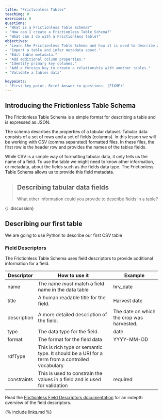 ```yaml
---
title: "Frictionless Tables"
teaching: 0
exercises: 0
questions:
- "What is a Frictionless Table Schema?"
- "How can I create a Frictionless Table Schema?"
- "What can I do with a Frictionless table?"
objectives:
- "Learn the Frictionless Table Schema and how it is used to describe a tabular dataset."
- "Import a table and infer metadata about."
- "Edit table metadata."
- "Add additional column properties."
- "Identify primary key columns."
- "Add a foreign key to create a relationship with another tables."
- "Validate a tables data"

keypoints:
- "First key point. Brief Answer to questions. (FIXME)"
---
```

## Introducing the Frictionless Table Schema

The Frictionless Table Schema is a simple format for describing a table and is expressed as JSON.

The schema describes the properties of a tabular dataset. Tabular data consists of a set of rows and a set of fields (columns). In this lesson we will be working with CSV (comma separated) formatted files. In these files, the first row is the header row and provides the names of the tables fields.

While CSV is a simple way of formatting tabular data, it only tells us the name of a field. To use the table we might need to know other information, or metadata, about the fields such as the fields data type. The Frictionless Table Schema allows us to provide this field metadata.

> ## Describing tabular data fields
>
> What other information could you provide to describe fields in a table?
>
{: .discussion}

## Describing our first table
We are going to use Python to describe our first CSV table




### Field Descriptors

The Frictionless Table Schema uses field descriptors to provide additional information for a field. 

| Descriptor | How to use it | Example |
|------------|---------------|---------|
| name | The name *must* match a field name in the data table | hrv_date |
| title | A human readable title for the field. | Harvest date |
| description | A more detailed description of the field. | The date on which the crop was harvested. |
| type | The data type for the field. | date |
| format | The format for the field data | YYYY-MM-DD |
| rdfType | This is rich type or semantic type. It should be a URI for a term from a controlled vocabulary | |
| constraints | This is used to constrain the values in a field and is used for validation | required |

Read the [Frictionless Field Descriptors documentation](https://specs.frictionlessdata.io/table-schema/#field-descriptors) for an indepth overview of the field descriptors.







{% include links.md %}

